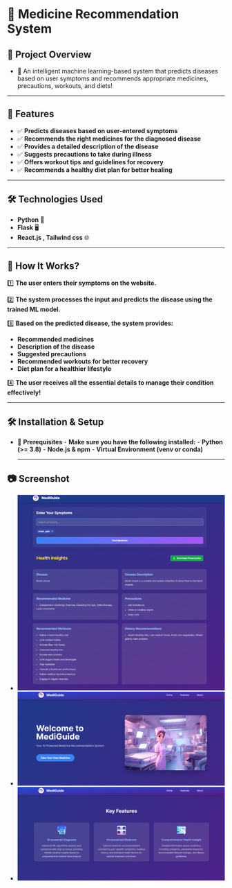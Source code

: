 # **🏥 Medicine Recommendation System**

## **🌟 Project Overview**
- 🚀 An intelligent machine learning-based system that predicts diseases based on user symptoms and recommends appropriate medicines, precautions, workouts, and diets!

---

## **🚀 Features**
- ✅ **Predicts diseases based on user-entered symptoms**
- ✅ **Recommends the right medicines for the diagnosed disease**
- ✅ **Provides a detailed description of the disease**
- ✅ **Suggests precautions to take during illness**
- ✅ **Offers workout tips and guidelines for recovery**
- ✅ **Recommends a healthy diet plan for better healing**

---

## **🛠️ Technologies Used**
- **Python** 🐍
- **Flask** 🖥️
- **React.js , Tailwind css** 🌐


---


## **🎯 How It Works?**

1️⃣ **The user enters their symptoms on the website.**

2️⃣ **The system processes the input and predicts the disease using the trained ML model.**

3️⃣ **Based on the predicted disease, the system provides:**
   - **Recommended medicines**
   - **Description of the disease**
   - **Suggested precautions**
   - **Recommended workouts for better recovery**
   - **Diet plan for a healthier lifestyle**

4️⃣ **The user receives all the essential details to manage their condition effectively!**

---

## **🛠️ Installation & Setup**

- 📌 **Prerequisites**
      - **Make sure you have the following installed:**
        - **Python (>= 3.8)**
        - **Node.js & npm**
        - **Virtual Environment (venv or conda)**

  ---

      

## **📷 Screenshot**
- ![Home UI](Screenshot/Home.png)
- ![Features UI](Screenshot/Features.png)
- ![Result Dashboard UI](Screenshot/Result_Dashboard.png)






